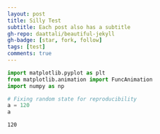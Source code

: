 ```yaml
---
layout: post
title: Silly Test
subtitle: Each post also has a subtitle
gh-repo: daattali/beautiful-jekyll
gh-badge: [star, fork, follow]
tags: [test]
comments: true
---
```


```python
import matplotlib.pyplot as plt
from matplotlib.animation import FuncAnimation
import numpy as np

# Fixing random state for reproducibility
a = 120
a

```




    120




```python

```


```python

```


```python

```


```python

```


```python

```


```python


```


```python

```
